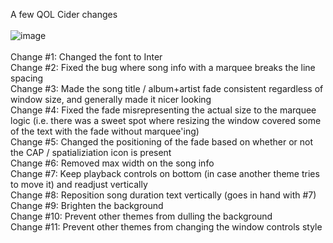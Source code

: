 A few QOL Cider changes<br>
<br>
![image](https://user-images.githubusercontent.com/23534814/170404534-80dd0442-8472-45bc-b354-a8d6a0c535a5.png)<br>
<br>
Change #1: Changed the font to Inter<br>
Change #2: Fixed the bug where song info with a marquee breaks the line spacing<br>
Change #3: Made the song title / album+artist fade consistent regardless of window size, and generally made it nicer looking<br>
Change #4: Fixed the fade misrepresenting the actual size to the marquee logic (i.e. there was a sweet spot where resizing the window covered some of the text with the fade without marquee'ing)<br>
Change #5: Changed the positioning of the fade based on whether or not the CAP / spatializiation icon is present<br>
Change #6: Removed max width on the song info<br>
Change #7: Keep playback controls on bottom (in case another theme tries to move it) and readjust vertically<br>
Change #8: Reposition song duration text vertically (goes in hand with #7)<br>
Change #9: Brighten the background<br>
Change #10: Prevent other themes from dulling the background<br>
Change #11: Prevent other themes from changing the window controls style<br>

